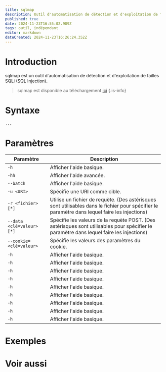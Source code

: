 ```yaml
---
title: sqlmap
description: Outil d'automatisation de détection et d'exploitation de failles SQLi (SQL Injection).
published: true
date: 2024-11-23T16:55:02.989Z
tags: outil, indépendant
editor: markdown
dateCreated: 2024-11-23T16:26:24.352Z
---
```


# Introduction

sqlmap est un outil d'automatisation de détection et d'exploitation de failles SQLi (SQL Injection).

> sqlmap est disponible au téléchargement [ici](https://github.com/sqlmapproject/sqlmap)
{.is-info}

# Syntaxe

`...`

# Paramètres

| Paramètre | Description |
| --------- | ----------- |
| `-h`     | Afficher l'aide basique.         |
| `-hh`     | Afficher l'aide avancée.         |
| `--batch`     | Afficher l'aide basique.         |
| `-u <URI>`     | Spécifie une URI comme cible.         |
| `-r <fichier>[*]`     | Utilise un fichier de requète. (Des astérisques sont utilisables dans le fichier pour spécifier le paramètre dans lequel faire les injections)         |
| `--data <clé=valeur>[*]`     | Spécifie les valeurs de la requète POST. (Des astérisques sont utilisables pour spécifier le paramètre dans lequel faire les injections)          |
| `--cookie=<clé=valeur>`     | Spécifie les valeurs des paramètres du cookie.      |
| `-h`     | Afficher l'aide basique.         |
| `-h`     | Afficher l'aide basique.         |
| `-h`     | Afficher l'aide basique.         |
| `-h`     | Afficher l'aide basique.         |
| `-h`     | Afficher l'aide basique.         |
| `-h`     | Afficher l'aide basique.         |
| `-h`     | Afficher l'aide basique.         |
| `-h`     | Afficher l'aide basique.         |
| `-h`     | Afficher l'aide basique.         |


# Exemples

# Voir aussi
